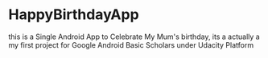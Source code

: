 # HappyBirthdayApp
this is a Single Android App to Celebrate My Mum's birthday, its a actually a my first project for Google Android Basic Scholars under Udacity Platform

